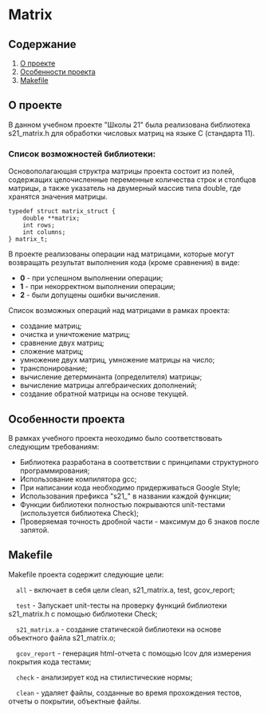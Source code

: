 # Matrix

## Содержание

1. [О проекте](#о-проекте)
2. [Особенности проекта](#особенности-проекта)
3. [Makefile](#makefile)

## О проекте

В данном учебном проекте "Школы 21" была реализована библиотека s21_matrix.h для обработки числовых матриц на языке C (стандарта 11).

### Список возможностей библиотеки:

Основополагающая структра матрицы проекта состоит из полей, содержащих целочисленные переменные количества строк и столбцов матрицы, а также указатель на двумерный массив типа double, где хранятся значения матрицы.

```
typedef struct matrix_struct {
	double **matrix;
	int rows;
	int columns;
} matrix_t;
```
В проекте реализованы операции над матрицами, которые могут возвращать результат выполнения кода (кроме сравнения) в виде:
* **0** - при успешном выполнении операции;
* **1** - при некорректном выполнении операции;
* **2** - были допущены ошибки вычисления.

Список возможных операций над матрицами в рамках проекта:
* создание матриц;
* очистка и уничтожение матриц;
* сравнение двух матриц;
* сложение матриц;
* умножение двух матриц, умножение матрицы на число;
* транспонирование;
* вычисление детерминанта (определителя) матрицы;
* вычисление матрицы алгебраических дополнений;
* создание обратной матрицы на основе текущей.

## Особенности проекта

В рамках учебного проекта неоходимо было соответствовать следующим требованиям:

* Библиотека разработана в соответствии с принципами структурного программирования;
* Использование компилятора gcc;
* При написании кода необходимо придерживаться Google Style;
* Использования префикса "s21_" в названии каждой функции; 
* Функции библиотеки полностью покрываются unit-тестами (используется библиотека Check);
* Проверяемая точность дробной части - максимум до 6 знаков после запятой.

## Makefile

Makefile проекта содержит следующие цели:

&nbsp;&nbsp;&nbsp;&nbsp;``all`` - включает в себя цели clean, s21_matrix.a, test, gcov_report;

&nbsp;&nbsp;&nbsp;&nbsp;``test`` - Запускает unit-тесты на проверку функций библиотеки s21_matrix.h с помощью библиотеки Check;

&nbsp;&nbsp;&nbsp;&nbsp;``s21_matrix.a`` - создание статической библиотеки на основе объектного файла s21_matrix.o;

&nbsp;&nbsp;&nbsp;&nbsp;``gcov_report`` - генерация html-отчета с помощью lcov для измерения покрытия кода тестами;

&nbsp;&nbsp;&nbsp;&nbsp;``check`` - анализирует код на стилистические нормы;

&nbsp;&nbsp;&nbsp;&nbsp;``clean`` - удаляет файлы, созданные во время прохождения тестов, отчеты о покрытии, объектные файлы.

